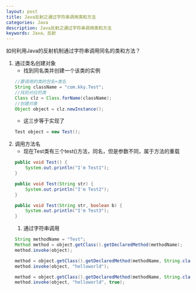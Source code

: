```yaml
---
layout: post
title: Java反射之通过字符串调用类和方法
categories: Java
description: Java反射之通过字符串调用类和方法
keywords: Java，反射
---
```


如何利用Java的反射机制通过字符串调用同名的类和方法？

1. 通过类名创建对象
	- 找到同名类并创建一个该类的实例
	```java
	//要调用的类的包名+类名
	String className = "com.kky.Test";
	//找到对应的类
	Class clz = Class.forName(className);
	//创建对象
	Object object = clz.newInstance();
	```
	- 这三步等于实现了
	```java
	Test object = new Test();
	```
2. 调用方法名
	- 现在Test类有三个test()方法，同名，但是参数不同，属于方法的重载
	```java
    public void Test() {
        System.out.println("I'm Test1");
    }

    public void Test(String str) {
        System.out.println("I'm Test2");
    }

    public void Test(String str, boolean b) {
        System.out.println("I'm Test3");
    }
	```
	1. 通过字符串调用
	```java
	String methodName = "Test";
	Method method = object.getClass().getDeclaredMethod(methodName);
	method.invoke(object);

	method = object.getClass().getDeclaredMethod(methodName, String.class);
	method.invoke(object, "helloworld");

	method = object.getClass().getDeclaredMethod(methodName, String.class, boolean.class);
	method.invoke(object, "helloworld", true);
	```
	
```java
	
```
```java
	
```
```java
	
```
```java
	
```
```java
	
```
```java
	
```
```java
	
```
```java
	
```
